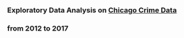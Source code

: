 ### Exploratory Data Analysis on [Chicago Crime Data](https://www.kaggle.com/currie32/crimes-in-chicago)
### from 2012 to 2017  

